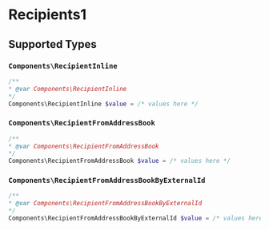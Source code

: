 # Recipients1


## Supported Types

### `Components\RecipientInline`

```php
/**
* @var Components\RecipientInline
*/
Components\RecipientInline $value = /* values here */
```

### `Components\RecipientFromAddressBook`

```php
/**
* @var Components\RecipientFromAddressBook
*/
Components\RecipientFromAddressBook $value = /* values here */
```

### `Components\RecipientFromAddressBookByExternalId`

```php
/**
* @var Components\RecipientFromAddressBookByExternalId
*/
Components\RecipientFromAddressBookByExternalId $value = /* values here */
```

